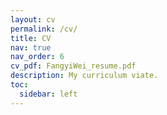```yaml
---
layout: cv
permalink: /cv/
title: CV
nav: true
nav_order: 6
cv_pdf: FangyiWei_resume.pdf
description: My curriculum viate.
toc:
  sidebar: left
---
```

